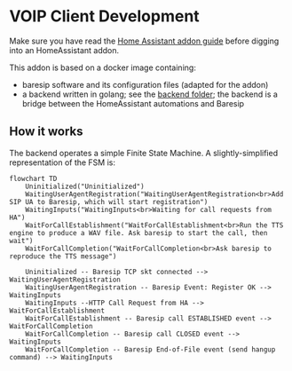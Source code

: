 # VOIP Client Development

Make sure you have read the [Home Assistant addon guide](https://developers.home-assistant.io/docs/add-ons)
before digging into an HomeAssistant addon.

This addon is based on a docker image containing:
* baresip software and its configuration files (adapted for the addon)
* a backend written in golang; see the [backend folder](./backend/); the backend is a bridge between the HomeAssistant automations and Baresip

## How it works

The backend operates a simple Finite State Machine. A slightly-simplified representation of the FSM is:

```mermaid
flowchart TD
    Uninitialized("Uninitialized")
    WaitingUserAgentRegistration("WaitingUserAgentRegistration<br>Add SIP UA to Baresip, which will start registration")
    WaitingInputs("WaitingInputs<br>Waiting for call requests from HA")
    WaitForCallEstablishment("WaitForCallEstablishment<br>Run the TTS engine to produce a WAV file. Ask baresip to start the call, then wait")
    WaitForCallCompletion("WaitForCallCompletion<br>Ask baresip to reproduce the TTS message")

    Uninitialized -- Baresip TCP skt connected --> WaitingUserAgentRegistration
    WaitingUserAgentRegistration -- Baresip Event: Register OK --> WaitingInputs
    WaitingInputs --HTTP Call Request from HA --> WaitForCallEstablishment
    WaitForCallEstablishment -- Baresip call ESTABLISHED event --> WaitForCallCompletion
    WaitForCallCompletion -- Baresip call CLOSED event --> WaitingInputs
    WaitForCallCompletion -- Baresip End-of-File event (send hangup command) --> WaitingInputs
```

